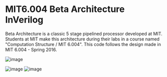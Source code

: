 # MIT6.004 Beta Architecture InVerilog
Beta Architecture is a classic 5 stage pipelined processor developed at MIT. Students at MIT make this architecture during their labs in a course named "Computation Structure / MIT 6.004". This code follows the design made in MIT 6.004 - Spring 2016.


![image](https://user-images.githubusercontent.com/38817722/52643240-46b27600-2ee5-11e9-94b1-6f2805b1f075.png)

  ![image](https://user-images.githubusercontent.com/38817722/52643274-56ca5580-2ee5-11e9-84f5-81ae3e0876dc.png)
![image](https://user-images.githubusercontent.com/38817722/52643334-76fa1480-2ee5-11e9-9dab-c4346ea066ac.png)
